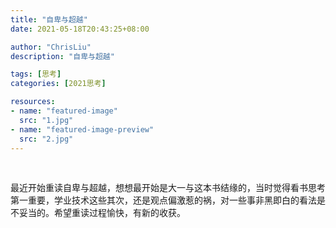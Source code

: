 ```yaml
---
title: "自卑与超越"
date: 2021-05-18T20:43:25+08:00

author: "ChrisLiu"
description: "自卑与超越"

tags: [思考]
categories: [2021思考]

resources:
- name: "featured-image"
  src: "1.jpg"
- name: "featured-image-preview"
  src: "2.jpg"
---
```


​		<!--more-->

​		最近开始重读自卑与超越，想想最开始是大一与这本书结缘的，当时觉得看书思考第一重要，学业技术这些其次，还是观点偏激惹的祸，对一些事非黑即白的看法是不妥当的。希望重读过程愉快，有新的收获。


